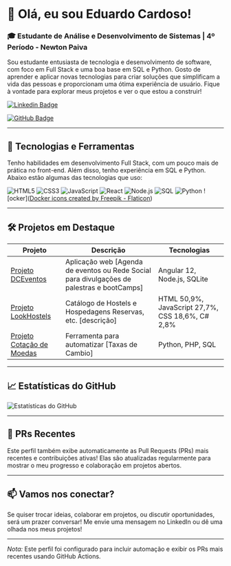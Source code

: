 # 👋 Olá, eu sou Eduardo Cardoso!

### 🎓 Estudante de Análise e Desenvolvimento de Sistemas | 4º Período - Newton Paiva

Sou estudante entusiasta de tecnologia e desenvolvimento de software, com foco em Full Stack e uma boa base em SQL e Python. Gosto de aprender e aplicar novas tecnologias para criar soluções que simplificam a vida das pessoas e proporcionam uma ótima experiência de usuário. Fique à vontade para explorar meus projetos e ver o que estou a construir!

[![Linkedin Badge](https://img.shields.io/badge/-Eduardo-blue?style=flat-square&logo=Linkedin&logoColor=white&link=https://www.linkedin.com/in/seu-perfil)](www.linkedin.com/in/josé-eduardo-cardoso-webhaker)

[![GitHub Badge](https://img.shields.io/badge/-EduCard-black?style=flat-square&logo=github&logoColor=white&link=https://github.com/seu-usuario)]([https://github.com/seu-usuario](https://github.com/J-Edu-Cardoso))

---

## 🚀 Tecnologias e Ferramentas

Tenho habilidades em desenvolvimento Full Stack, com um pouco mais de prática no front-end. Além disso, tenho experiência em SQL e Python. Abaixo estão algumas das tecnologias que uso:

![HTML5](https://img.shields.io/badge/-HTML5-E34F26?style=flat&logo=html5&logoColor=white)
![CSS3](https://img.shields.io/badge/-CSS3-1572B6?style=flat&logo=css3&logoColor=white)
![JavaScript](https://img.shields.io/badge/-JavaScript-F7DF1E?style=flat&logo=javascript&logoColor=black)
![React](https://img.shields.io/badge/-React-61DAFB?style=flat&logo=react&logoColor=black)
![Node.js](https://img.shields.io/badge/-Node.js-339933?style=flat&logo=node.js&logoColor=white)
![SQL](https://img.shields.io/badge/-SQL-4479A1?style=flat&logo=postgresql&logoColor=white)
![Python](https://img.shields.io/badge/-Python-3776AB?style=flat&logo=python&logoColor=white)
![ocker](<a href="https://www.flaticon.com/free-icons/docker" title="docker icons">Docker icons created by Freepik - Flaticon</a>)

---

## 🛠️ Projetos em Destaque

| Projeto          | Descrição                                   | Tecnologias                    |
|------------------|---------------------------------------------|--------------------------------|
| [Projeto DCEventos](https://github.com/J-Edu-Cardoso/DC_Eventosvs2.0.0) | Aplicação web [Agenda de eventos ou Rede Social para divulgações de palestras e bootCamps] | Angular 12, Node.js, SQLite            |
| [Projeto LookHostels](https://github.com/J-Edu-Cardoso/LookHostels) | Catálogo de Hostels e Hospedagens Reservas, etc. [descrição]                        | HTML 50,9%, JavaScript 27,7%, CSS 18,6%, C# 2,8%          |
| [Projeto Cotação de Moedas](https://github.com/J-Edu-Cardoso/taxa-cambio-master)  | Ferramenta para automatizar [Taxas de Cambio] | Python, PHP, SQL                    |

---

## 📈 Estatísticas do GitHub

<img src="https://github-readme-stats.vercel.app/api?username=seu-usuario&show_icons=true&theme=dark" alt="Estatísticas do GitHub" />

---

## 🌟 PRs Recentes

Este perfil também exibe automaticamente as Pull Requests (PRs) mais recentes e contribuições ativas! Elas são atualizadas regularmente para mostrar o meu progresso e colaboração em projetos abertos.

---

## 📫 Vamos nos conectar?

Se quiser trocar ideias, colaborar em projetos, ou discutir oportunidades, será um prazer conversar! Me envie uma mensagem no LinkedIn ou dê uma olhada nos meus projetos!

---

*Nota:* Este perfil foi configurado para incluir automação e exibir os PRs mais recentes usando GitHub Actions.
